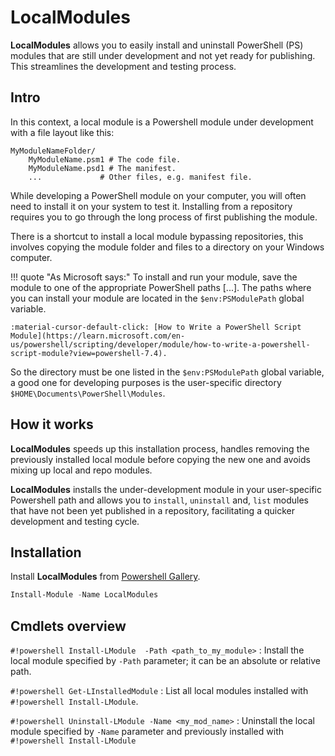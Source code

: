 # LocalModules

**LocalModules** allows you to easily install and uninstall PowerShell (PS) modules that are still under development and not yet ready for publishing. This streamlines the development and testing process. 

## Intro

In this context, a local module is a Powershell module under development with a file layout like this:

    MyModuleNameFolder/
        MyModuleName.psm1 # The code file.
        MyModuleName.psd1 # The manifest.
        ...             # Other files, e.g. manifest file.

While developing a PowerShell module on your computer, you will often need to install it on your system to test it. Installing from a repository requires you to go through the long process of first publishing the module. 

There is a shortcut to install a local module bypassing repositories, this involves copying the module folder and files to a directory on your Windows computer. 

!!! quote "As Microsoft says:"
    To install and run your module, save the module to one of the appropriate PowerShell paths [...]. The paths where you can install your module are located in the `$env:PSModulePath` global variable.

    :material-cursor-default-click: [How to Write a PowerShell Script Module](https://learn.microsoft.com/en-us/powershell/scripting/developer/module/how-to-write-a-powershell-script-module?view=powershell-7.4).



So the directory must be one listed in the `$env:PSModulePath` global variable, a good one for developing purposes is the user-specific directory `$HOME\Documents\PowerShell\Modules`.

## How it works

**LocalModules** speeds up this installation process, handles removing the previously installed local module before copying the new one and avoids mixing up local and repo modules.

**LocalModules** installs the under-development module in your user-specific Powershell path and allows you to `install`, `uninstall` and, `list` modules that have not been yet published in a repository, facilitating a quicker development and testing cycle.


## Installation

Install **LocalModules** from [Powershell Gallery](https://www.powershellgallery.com/packages/LocalModules).

```powershell
Install-Module -Name LocalModules
```

## Cmdlets overview

`#!powershell Install-LModule  -Path <path_to_my_module>`
:   Install the local module specified by `-Path` parameter; it can be an absolute or relative path.


`#!powershell Get-LInstalledModule`
:   List all local modules installed with `#!powershell Install-LModule`.


`#!powershell Uninstall-LModule -Name <my_mod_name>`
:   Uninstall the local module specified by `-Name` parameter and previously installed with `#!powershell Install-LModule`